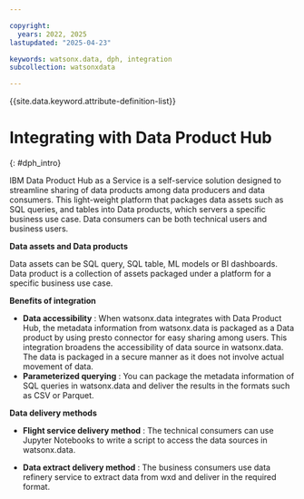 ```yaml
---

copyright:
  years: 2022, 2025
lastupdated: "2025-04-23"

keywords: watsonx.data, dph, integration
subcollection: watsonxdata

---
```


{{site.data.keyword.attribute-definition-list}}

# Integrating with Data Product Hub
{: #dph_intro}

IBM Data Product Hub as a Service is a self-service solution designed to streamline sharing of data products among data producers and data consumers. This light-weight platform that packages data assets such as SQL queries, and tables into Data products, which servers a specific business use case.
Data consumers can be both technical users and business users.

**Data assets and Data products**

Data assets can be SQL query, SQL table, ML models or BI dashboards.
Data product is a collection of assets packaged under a platform for a specific business use case.

**Benefits of integration**

   * **Data accessibility** : When watsonx.data integrates with Data Product Hub, the metadata information from watsonx.data is packaged as a Data product by using presto connector for easy sharing among users. This integration broadens the accessibility of data source in watsonx.data. The data is packaged in a secure manner as it does not involve actual movement of data.
   * **Parameterized querying** : You can package the metadata information of SQL queries in watsonx.data and deliver the results in the formats such as CSV or Parquet.

**Data delivery methods**

   * **Flight service delivery method** : The technical consumers can use Jupyter Notebooks to write a script to access the data sources in watsonx.data.

   * **Data extract delivery method** : The business consumers use data refinery service to extract data from wxd and deliver in the required format.
